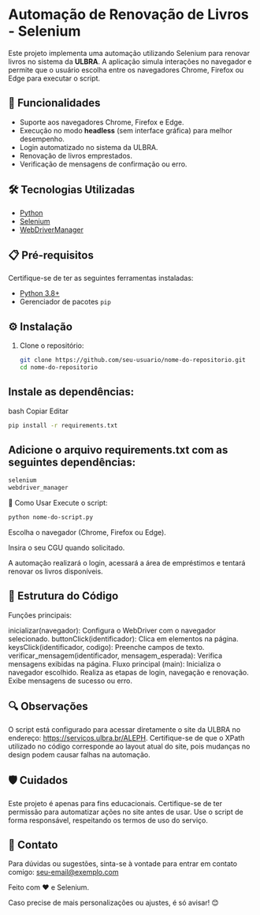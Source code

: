 # Automação de Renovação de Livros - Selenium

Este projeto implementa uma automação utilizando Selenium para renovar livros no sistema da **ULBRA**. A aplicação simula interações no navegador e permite que o usuário escolha entre os navegadores Chrome, Firefox ou Edge para executar o script.

## 🚀 Funcionalidades

- Suporte aos navegadores Chrome, Firefox e Edge.
- Execução no modo **headless** (sem interface gráfica) para melhor desempenho.
- Login automatizado no sistema da ULBRA.
- Renovação de livros emprestados.
- Verificação de mensagens de confirmação ou erro.

## 🛠 Tecnologias Utilizadas

- [Python](https://www.python.org/)
- [Selenium](https://www.selenium.dev/)
- [WebDriverManager](https://github.com/SergeyPirogov/webdriver_manager)

## 📋 Pré-requisitos

Certifique-se de ter as seguintes ferramentas instaladas:

- [Python 3.8+](https://www.python.org/downloads/)
- Gerenciador de pacotes `pip`

## ⚙️ Instalação

1. Clone o repositório:

   ```bash
   git clone https://github.com/seu-usuario/nome-do-repositorio.git
   cd nome-do-repositorio
## Instale as dependências:

bash
Copiar
Editar
````bash
pip install -r requirements.txt
````
## Adicione o arquivo requirements.txt com as seguintes dependências:

```bash
selenium
webdriver_manager
```
🚦 Como Usar
Execute o script:

```bash
python nome-do-script.py
``` 
Escolha o navegador (Chrome, Firefox ou Edge).

Insira o seu CGU quando solicitado.

A automação realizará o login, acessará a área de empréstimos e tentará renovar os livros disponíveis.

## 📝 Estrutura do Código

Funções principais:

inicializar(navegador): Configura o WebDriver com o navegador selecionado.
buttonClick(identificador): Clica em elementos na página.
keysClick(identificador, codigo): Preenche campos de texto.
verificar_mensagem(identificador, mensagem_esperada): Verifica mensagens exibidas na página.
Fluxo principal (main):
Inicializa o navegador escolhido.
Realiza as etapas de login, navegação e renovação.
Exibe mensagens de sucesso ou erro.

## 🔍 Observações

O script está configurado para acessar diretamente o site da ULBRA no endereço: https://servicos.ulbra.br/ALEPH.
Certifique-se de que o XPath utilizado no código corresponde ao layout atual do site, pois mudanças no design podem causar falhas na automação.

## 🛡️ Cuidados
Este projeto é apenas para fins educacionais. Certifique-se de ter permissão para automatizar ações no site antes de usar.
Use o script de forma responsável, respeitando os termos de uso do serviço.

## 📧 Contato
Para dúvidas ou sugestões, sinta-se à vontade para entrar em contato comigo: seu-email@exemplo.com

Feito com ❤️ e Selenium.

Caso precise de mais personalizações ou ajustes, é só avisar! 😊
